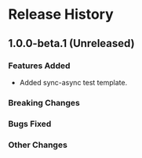 # Release History

## 1.0.0-beta.1 (Unreleased)

### Features Added
- Added sync-async test template.

### Breaking Changes

### Bugs Fixed

### Other Changes

